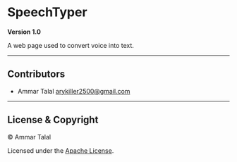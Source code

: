 # SpeechTyper

**Version 1.0**

A web page used to convert voice into text.

---

## Contributors

- Ammar Talal <arykiller2500@gmail.com>

---

## License & Copyright

© Ammar Talal

Licensed under the [Apache License](LICENSE).
